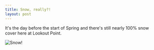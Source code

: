 ```yaml
---
title: Snow, really?!
layout: post
---
```


It's the day before the start of Spring and there's still nearly 100% snow cover here at Lookout Point.

![Snow!](http://jackhodgson.com/img/2018/03-19-snow-at-lookout-point.jpg)

<!--excerpt-->
